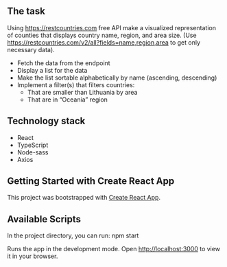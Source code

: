## The task

Using https://restcountries.com free API make a visualized representation of counties that displays country name,
region, and area size. (Use https://restcountries.com/v2/all?fields=name,region,area to get only necessary data).

- Fetch the data from the endpoint
- Display a list for the data
- Make the list sortable alphabetically by name (ascending, descending)
- Implement a filter(s) that filters countries:
    - That are smaller than Lithuania by area
    - That are in “Oceania” region


## Technology stack

- React
- TypeScript
- Node-sass
- Axios


## Getting Started with Create React App

This project was bootstrapped with [Create React App](https://github.com/facebook/create-react-app).


## Available Scripts

In the project directory, you can run: npm start

Runs the app in the development mode.
Open [http://localhost:3000](http://localhost:3000) to view it in your browser.